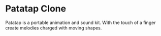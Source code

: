 # Patatap Clone
   
Patatap is a portable animation and sound kit. With the touch of a finger create melodies charged with moving shapes.